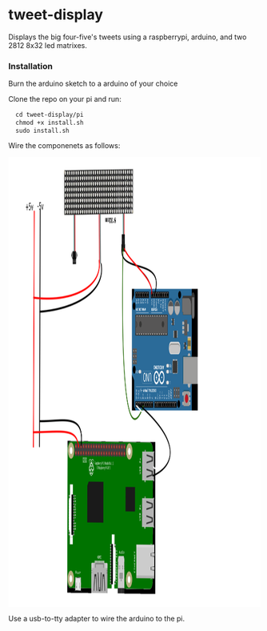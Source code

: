 # tweet-display

Displays the big four-five's tweets using a raspberrypi, arduino, and two 2812 8x32 led matrixes.

### Installation

Burn the arduino sketch to a arduino of your choice

Clone the repo on your pi and run:
```
  cd tweet-display/pi
  chmod +x install.sh
  sudo install.sh
```

Wire the componenets as follows:

<img src="doc/wiring.png" align="center" title="Wiring Diagram" width="1000" height="900">

Use a usb-to-tty adapter to wire the arduino to the pi.






